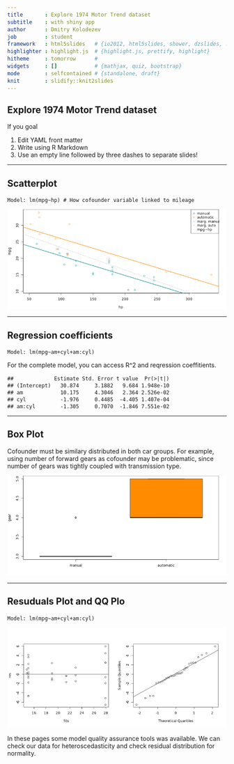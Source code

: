 ```yaml
---
title       : Explore 1974 Motor Trend dataset
subtitle    : with shiny app
author      : Dmitry Kolodezev
job         : student
framework   : html5slides   # {io2012, html5slides, shower, dzslides, ...}
highlighter : highlight.js  # {highlight.js, prettify, highlight}
hitheme     : tomorrow      # 
widgets     : []            # {mathjax, quiz, bootstrap}
mode        : selfcontained # {standalone, draft}
knit        : slidify::knit2slides
---
```

## Explore 1974 Motor Trend dataset


If you goal 

1. Edit YAML front matter
2. Write using R Markdown
3. Use an empty line followed by three dashes to separate slides!

---------------------
## Scatterplot
```
Model: lm(mpg~hp) # How cofounder variable linked to mileage
```

![plot of chunk scatterplot](assets/fig/scatterplot.png) 

---------------------
## Regression coefficients
```
Model: lm(mpg~am+cyl+am:cyl)
```
For the complete model, 
you can access R^2 and reqression coeffitients. 


```
##             Estimate Std. Error t value  Pr(>|t|)
## (Intercept)   30.874     3.1882   9.684 1.948e-10
## am            10.175     4.3046   2.364 2.526e-02
## cyl           -1.976     0.4485  -4.405 1.407e-04
## am:cyl        -1.305     0.7070  -1.846 7.551e-02
```

---------------------
## Box Plot
Cofounder must be similary distributed in both car groups. For example, using number of forward gears as cofounder may be problematic, since number of gears was tightly coupled with transmission type.

![plot of chunk qqplot](assets/fig/qqplot.png) 

---------------------
## Resuduals Plot and QQ Plo
```
Model: lm(mpg~am+cyl+am:cyl)
```

![plot of chunk resplot](assets/fig/resplot.png) 

In these pages some model quality assurance tools was available. We can check our data for heterosсedasticity and check residual distribution for normality. 
